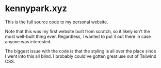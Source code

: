 ﻿# kennypark.xyz

This is the full source code to my personal website.

Note that this was my first website built from scratch, so it likely isn't the most well-built thing ever. Regardless, I wanted to put it out there in case anyone was interested.

The biggest issue with the code is that the styling is all over the place since I went into this all blind. I probably could've gotten great use out of Tailwind CSS.
